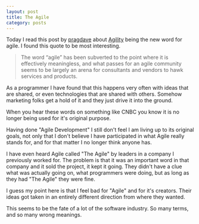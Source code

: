 ```yaml
---
layout: post
title: The Agile
category: posts
---
```


Today I read this post by [pragdave][pragdave] about [Agility][agility] being
the new word for agile.  I found this quote to be most interesting.
>The word “agile” has been subverted to the point where it is effectively meaningless, and what passes for an agile community seems to be largely an arena for consultants and vendors to hawk services and products.

As a programmer I have found that this happens very often with ideas that are
shared, or even technologies that are shared with others.  Somehow marketing
folks get a hold of it and they just drive it into the ground.

When you hear these words on something like CNBC you know it is no longer being
used for it's original purpose.

Having done "Agile Development" I still don't feel I am living up
to its original goals, not only that I don't believe I have participated in
what Agile really stands for, and for that matter I no longer think anyone has.

I have even heard Agile called "The Agile" by leaders in a company I previously
worked for.  The problem is that it was an important word in that company and it sold the
project, it kept it going. They didn't have
a clue what was actually going on, what programmers were doing, but as long as
they had "The Agile" they were fine.

I guess my point here is that I feel bad for "Agile" and for it's creators.
Their ideas got taken in an entirely different direction from where they wanted.

This seems to be the fate of a lot of the software industry. So many terms, and
so many wrong meanings.

[agility]: http://pragdave.me/blog/2014/03/04/time-to-kill-agile/
[pragdave]: http://pragdave.me
